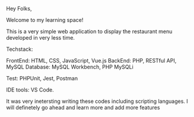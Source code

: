 Hey Folks,

Welcome to my learning space!

This is a very simple web application to display the restaurant menu developed in very less time.

Techstack:

FrontEnd: HTML, CSS, JavaScript, Vue.js
BackEnd: PHP, RESTful API, MySQL
Database: MySQL Workbench, PHP MySQLi

Test: PHPUnit, Jest, Postman

IDE tools: VS Code.

It was very inetersting writing these codes including scripting languages. I will definetely go ahead and learn more and add more features
